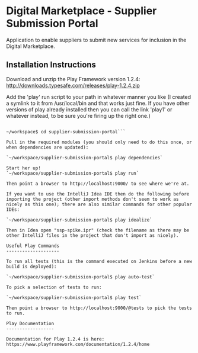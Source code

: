 Digital Marketplace - Supplier Submission Portal
================================================

Application to enable suppliers to submit new services for inclusion in the Digital Marketplace.

Installation Instructions
-------------------------

Download and unzip the Play Framework version 1.2.4:
http://downloads.typesafe.com/releases/play-1.2.4.zip

Add the 'play' run script to your path in whatever manner you like (I created a symlink to it from /usr/local/bin and that works just fine. If you have other versions of play already installed then you can call the link 'play1' or whatever instead, to be sure you're firing up the right one.)

```~/workspace$ git clone git@github.com:alphagov/supplier-submission-portal.git

~/workspace$ cd supplier-submission-portal```

Pull in the required modules (you should only need to do this once, or when dependencies are updated):

`~/workspace/supplier-submission-portal$ play dependencies`

Start her up!
`~/workspace/supplier-submission-portal$ play run`

Then point a browser to http://localhost:9000/ to see where we're at.

If you want to use the IntelliJ Idea IDE then do the following before importing the project (other import methods don't seem to work as nicely as this one); there are also similar commands for other popular IDEs:

`~/workspace/supplier-submission-portal$ play idealize`

Then in Idea open "ssp-spike.ipr" (check the filename as there may be other IntelliJ files in the project that don't import as nicely).

Useful Play Commands
--------------------

To run all tests (this is the command executed on Jenkins before a new build is deployed):

`~/workspace/supplier-submission-portal$ play auto-test`

To pick a selection of tests to run:

`~/workspace/supplier-submission-portal$ play test`

Then point a browser to http://localhost:9000/@tests to pick the tests to run.

Play Documentation
------------------

Documentation for Play 1.2.4 is here: https://www.playframework.com/documentation/1.2.4/home
